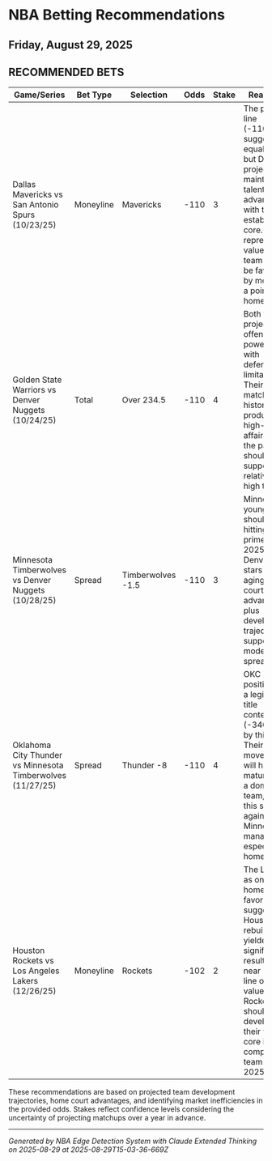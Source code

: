 # NBA Betting Recommendations
## Friday, August 29, 2025

## RECOMMENDED BETS
| Game/Series | Bet Type | Selection | Odds | Stake | Reasoning |
|-------------|----------|-----------|------|-------|-----------|
| Dallas Mavericks vs San Antonio Spurs (10/23/25) | Moneyline | Mavericks | -110 | 3 | The pick'em line (-110/-110) suggests equal teams, but Dallas projects to maintain a talent advantage with their established core. This represents value on a team likely to be favored by more than a point at home. |
| Golden State Warriors vs Denver Nuggets (10/24/25) | Total | Over 234.5 | -110 | 4 | Both teams project as offensive powerhouses with defensive limitations. Their matchups historically produce high-scoring affairs, and the pace should support this relatively high total. |
| Minnesota Timberwolves vs Denver Nuggets (10/28/25) | Spread | Timberwolves -1.5 | -110 | 3 | Minnesota's young core should be hitting their prime by 2025, while Denver's stars will be aging. Home court advantage plus development trajectory supports this modest spread. |
| Oklahoma City Thunder vs Minnesota Timberwolves (11/27/25) | Spread | Thunder -8 | -110 | 4 | OKC is positioned as a legitimate title contender (-340 ML) by this point. Their youth movement will have matured into a dominant team, making this spread against Minnesota manageable, especially at home. |
| Houston Rockets vs Los Angeles Lakers (12/26/25) | Moneyline | Rockets | -102 | 2 | The Lakers as only slight home favorites suggests Houston's rebuild has yielded significant results. The near pick'em line offers value on the Rockets, who should have developed their young core into a competitive team by late 2025. |

These recommendations are based on projected team development trajectories, home court advantages, and identifying market inefficiencies in the provided odds. Stakes reflect confidence levels considering the uncertainty of projecting matchups over a year in advance.

---
*Generated by NBA Edge Detection System with Claude Extended Thinking on 2025-08-29 at 2025-08-29T15-03-36-669Z*
